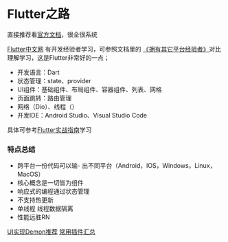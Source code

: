 # Flutter之路
直接推荐看[官方文档](https://docs.flutter.dev/ "官方文档")，很全很系统

[Flutter中文网](https://docs.flutter.cn/ "Flutter中文网")
有开发经验者学习，可参照文档里的 [《拥有其它平台经验者》](https://docs.flutter.cn/get-started/flutter-for/android-devs "《拥有其它平台经验者》")对比理解学习，这是Flutter非常好的一点；

- 开发语言：Dart
- 状态管理：state、provider
- UI组件：基础组件、布局组件、容器组件、列表、网格
- 页面跳转：路由管理
- 网络（Dio）、线程（）
- 开发IDE：Android Studio、Visual Studio Code

具体可参考[Flutter实战指南](https://book.flutterchina.club/#%E7%AC%AC%E4%BA%8C%E7%89%88%E5%8F%98%E5%8C%96 "Flutter实战指南")学习

### 特点总结
- 跨平台一份代码可以输- 出不同平台（Android，IOS，Windows，Linux，MacOS）
- 核心概念是一切皆为组件
- 响应式的编程通过状态管理
- 不支持热更新
- 单线程 线程数据隔离
- 性能远胜RN

[UI实现Demon推荐](https://github.com/toly1994328/FlutterUnit "UI实现Demon推荐")
[常用插件汇总](https://github.com/jahnli/awesome-flutter-plugins "常用插件汇总")